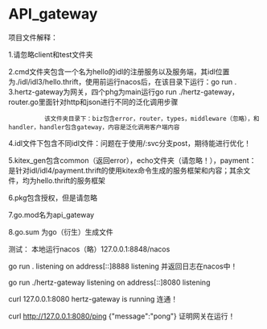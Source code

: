 # API_gateway
项目文件解释：

1.请忽略client和test文件夹

2.cmd文件夹包含一个名为hello的idl的注册服务以及服务端，其idl位置为./idl/idl3/hello.thrift，使用前运行nacos后，在该目录下运行：go run .
3.hertz-gateway为网关，四个phg为main运行go run ./hertz-gateway，router.go里面针对http和json进行不同的泛化调用步骤

              该文件夹目录下：biz包含error，router，types，middleware（忽略），和handler，handler包含gateway，内容是泛化调用客户端内容
              
4.idl文件下包含不同idl文件：问题在于使用/:svc分支post，期待能进行优化！

5.kitex_gen包含common（返回error），echo文件夹（请忽略！），payment：是针对idl/idl4/payment.thrift的使用kitex命令生成的服务框架和内容；其余文件，均为hello.thrift的服务框架

6.pkg包含授权，但是请忽略

7.go.mod名为api_gateway

8.go.sum 为go（衍生）生成文件

测试：
本地运行nacos（略）127.0.0.1:8848/nacos

go run .
listening on address[::]8888 listening
并返回日志在nacos中！

go run ./hertz-gateway
listening on address[::]8080 listening

curl 127.0.0.1:8080
hertz-gateway is running
连通！

curl http://127.0.0.1:8080/ping
{"message":"pong"}
证明网关在运行！

